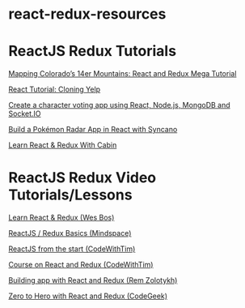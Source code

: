 # react-redux-resources

<h1>ReactJS Redux Tutorials</h1>
<p>
  <a href="https://appendto.com/2016/10/mapping-colorados-14er-mountains-with-react-and-redux-mega-tutorial/">Mapping Colorado’s 14er Mountains: React and Redux Mega Tutorial</a>
</p>
<p>
  <a href="https://www.fullstackreact.com/articles/react-tutorial-cloning-yelp/">React Tutorial: Cloning Yelp</a>
</p>
<p>
  <a href="http://sahatyalkabov.com/create-a-character-voting-app-using-react-nodejs-mongodb-and-socketio/">Create a character voting app using React, Node.js, MongoDB and Socket.IO</a>
</p>
<p>
  <a href="https://www.syncano.io/blog/build-pokemon-radar-app/">Build a Pokémon Radar App in React with Syncano</a>
</p>
<p>
  <a href="http://cabin.getstream.io/">Learn React & Redux With Cabin</a>
</p>
 
 
<h1>ReactJS Redux Video Tutorials/Lessons</h1>
<p>
  <a href="https://learnredux.com/">Learn React & Redux (Wes Bos)</a>
</p>
<p>
  <a href="https://www.youtube.com/watch?v=qrsle5quS7A&list=PL55RiY5tL51rrC3sh8qLiYHqUV3twEYU">ReactJS / Redux Basics (Mindspace)</a>
</p>
<p>
  <a href="https://www.youtube.com/watch?v=BwAakF_VUV8&list=PLoAsubXIl8uJugGO_VFB0Q0xe3r0Jk6C9">ReactJS from the start (CodeWithTim)</a>
</p>
<p>
  <a href="https://www.youtube.com/watch?v=QW4WxcsjBvs&index=17&list=PLoAsubXIl8uJugGO_VFB0Q0xe3r0Jk6C9">Course on React and Redux (CodeWithTim)</a>
</p>
<p>
  <a href="https://www.youtube.com/watch?v=5oiXG9f6GO0&list=PLuNEz8XtB51K-x3bwCC9uNM_cxXaiCcRY">Building app with React and Redux (Rem Zolotykh)</a>
</p>
<p>
  <a href="https://www.youtube.com/watch?v=PNxFDArLhXQ">Zero to Hero with React and Redux (CodeGeek)</a>
</p>



